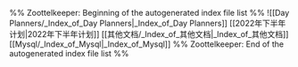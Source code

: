 %% Zoottelkeeper: Beginning of the autogenerated index file list  %%
 ![[Day Planners/_Index_of_Day Planners|_Index_of_Day Planners]]
 [[2022年下半年计划|2022年下半年计划]]
 [[其他文档/_Index_of_其他文档|_Index_of_其他文档]]
 [[Mysql/_Index_of_Mysql|_Index_of_Mysql]]
%% Zoottelkeeper: End of the autogenerated index file list  %%
